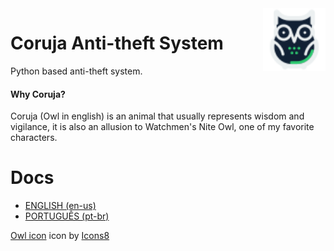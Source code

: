 <img src="/assets/icons8-owl-64.png" alt="Coruja Icon" width="100px" align="right">


# Coruja Anti-theft System
Python based anti-theft system.

#### Why Coruja?

Coruja (Owl in english) is an animal that usually represents wisdom and vigilance, it is also an allusion to Watchmen's Nite Owl, one of my favorite characters. 

# Docs

 - [ENGLISH (en-us)](README-en-us.md)
 - [PORTUGUÊS (pt-br)](README-pt-br.md)


<a target="_blank" href="https://icons8.com/icons/set/owl--v2">Owl icon</a> icon by <a target="_blank" href="https://icons8.com">Icons8</a>